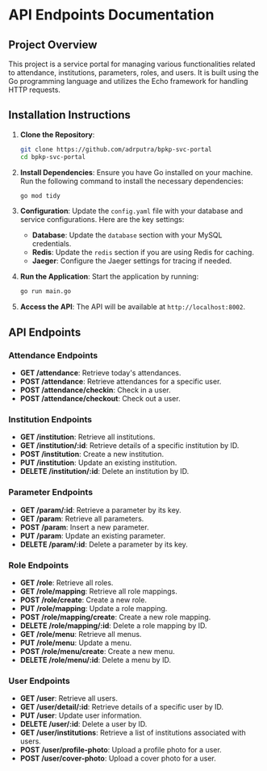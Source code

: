 # API Endpoints Documentation

## Project Overview
This project is a service portal for managing various functionalities related to attendance, institutions, parameters, roles, and users. It is built using the Go programming language and utilizes the Echo framework for handling HTTP requests.

## Installation Instructions
1. **Clone the Repository**:
   ```bash
   git clone https://github.com/adrputra/bpkp-svc-portal
   cd bpkp-svc-portal
   ```

2. **Install Dependencies**:
   Ensure you have Go installed on your machine. Run the following command to install the necessary dependencies:
   ```bash
   go mod tidy
   ```

3. **Configuration**:
   Update the `config.yaml` file with your database and service configurations. Here are the key settings:
   - **Database**: Update the `database` section with your MySQL credentials.
   - **Redis**: Update the `redis` section if you are using Redis for caching.
   - **Jaeger**: Configure the Jaeger settings for tracing if needed.

4. **Run the Application**:
   Start the application by running:
   ```bash
   go run main.go
   ```

5. **Access the API**:
   The API will be available at `http://localhost:8002`.

## API Endpoints

### Attendance Endpoints
- **GET /attendance**: Retrieve today's attendances.
- **POST /attendance**: Retrieve attendances for a specific user.
- **POST /attendance/checkin**: Check in a user.
- **POST /attendance/checkout**: Check out a user.

### Institution Endpoints
- **GET /institution**: Retrieve all institutions.
- **GET /institution/:id**: Retrieve details of a specific institution by ID.
- **POST /institution**: Create a new institution.
- **PUT /institution**: Update an existing institution.
- **DELETE /institution/:id**: Delete an institution by ID.

### Parameter Endpoints
- **GET /param/:id**: Retrieve a parameter by its key.
- **GET /param**: Retrieve all parameters.
- **POST /param**: Insert a new parameter.
- **PUT /param**: Update an existing parameter.
- **DELETE /param/:id**: Delete a parameter by its key.

### Role Endpoints
- **GET /role**: Retrieve all roles.
- **GET /role/mapping**: Retrieve all role mappings.
- **POST /role/create**: Create a new role.
- **PUT /role/mapping**: Update a role mapping.
- **POST /role/mapping/create**: Create a new role mapping.
- **DELETE /role/mapping/:id**: Delete a role mapping by ID.
- **GET /role/menu**: Retrieve all menus.
- **PUT /role/menu**: Update a menu.
- **POST /role/menu/create**: Create a new menu.
- **DELETE /role/menu/:id**: Delete a menu by ID.

### User Endpoints
- **GET /user**: Retrieve all users.
- **GET /user/detail/:id**: Retrieve details of a specific user by ID.
- **PUT /user**: Update user information.
- **DELETE /user/:id**: Delete a user by ID.
- **GET /user/institutions**: Retrieve a list of institutions associated with users.
- **POST /user/profile-photo**: Upload a profile photo for a user.
- **POST /user/cover-photo**: Upload a cover photo for a user.
